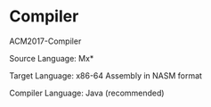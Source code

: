 # Compiler


ACM2017-Compiler


Source Language: Mx*

Target Language: x86-64 Assembly in NASM format 

Compiler Language: Java (recommended)

